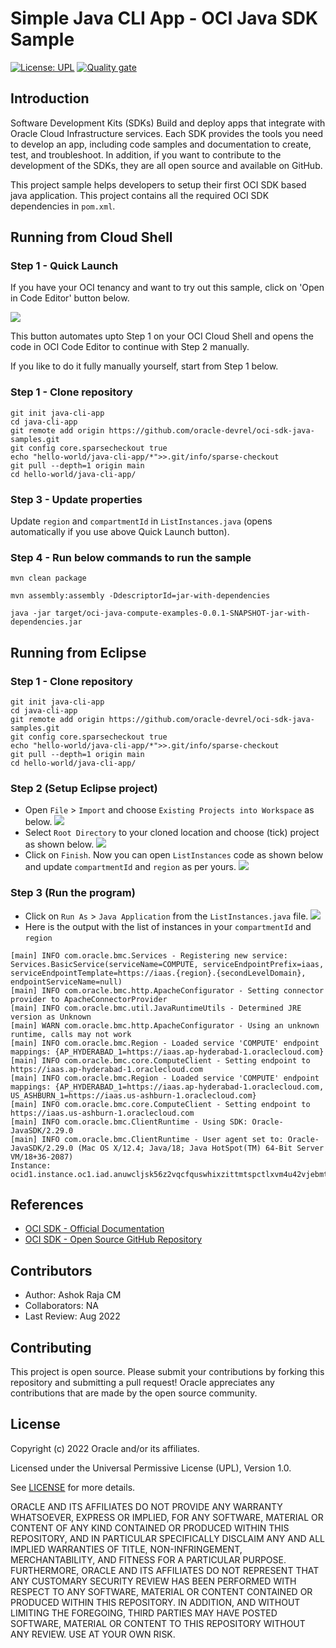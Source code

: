 # Simple Java CLI App - OCI Java SDK Sample

[![License: UPL](https://img.shields.io/badge/license-UPL-green)](https://img.shields.io/badge/license-UPL-green) [![Quality gate](https://sonarcloud.io/api/project_badges/quality_gate?project=oracle-devrel_oci-sdk-java-samples)](https://sonarcloud.io/dashboard?id=oracle-devrel_oci-sdk-java-samples)

## Introduction
Software Development Kits (SDKs) Build and deploy apps that integrate with Oracle Cloud Infrastructure services. Each SDK provides the tools you need to develop an app, including code samples and documentation to create, test, and troubleshoot. In addition, if you want to contribute to the development of the SDKs, they are all open source and available on GitHub.

This project sample helps developers to setup their first OCI SDK based java application. This project contains all the required OCI SDK dependencies in `pom.xml`.

## Running from Cloud Shell

### Step 1 - Quick Launch

If you have your OCI tenancy and want to try out this sample, click on 'Open in Code Editor' button below.

[<img src="https://raw.githubusercontent.com/oracle-devrel/oci-code-editor-samples/pre-prod/images/open-in-code-editor.png" />](https://cloud.oracle.com/?region=home&cs_repo_url=https://github.com/oracle-devrel/oci-sdk-java-samples.git&cs_open_ce=true&cs_readme_path=hello-world/java-cli-app/src/main/java/com/oracle/oci/sdk/examples/compute/ListInstances.java&cs_branch=pre-prod)

This button automates upto Step 1 on your OCI Cloud Shell and opens the code in OCI Code Editor to continue with Step 2 manually.

If you like to do it fully manually yourself, start from Step 1 below.

### Step 1 - Clone repository
```
git init java-cli-app
cd java-cli-app
git remote add origin https://github.com/oracle-devrel/oci-sdk-java-samples.git
git config core.sparsecheckout true
echo "hello-world/java-cli-app/*">>.git/info/sparse-checkout
git pull --depth=1 origin main
cd hello-world/java-cli-app/
```

### Step 3 - Update properties

Update `region` and `compartmentId` in `ListInstances.java` (opens automatically if you use above Quick Launch button).

### Step 4 - Run below commands to run the sample

```
mvn clean package

mvn assembly:assembly -DdescriptorId=jar-with-dependencies

java -jar target/oci-java-compute-examples-0.0.1-SNAPSHOT-jar-with-dependencies.jar
```

## Running from Eclipse

### Step 1 - Clone repository
```
git init java-cli-app
cd java-cli-app
git remote add origin https://github.com/oracle-devrel/oci-sdk-java-samples.git
git config core.sparsecheckout true
echo "hello-world/java-cli-app/*">>.git/info/sparse-checkout
git pull --depth=1 origin main
cd hello-world/java-cli-app/
```

### Step 2 (Setup Eclipse project)
* Open `File` > `Import` and choose `Existing Projects into Workspace` as below.
![](./images/oci-java-project-import-eclipse.png
)
* Select `Root Directory` to your cloned location and choose (tick) project as shown below.
![](./images/oci-java-cli-app-import.png)
* Click on `Finish`. Now you can open `ListInstances` code as shown below and update `compartmentId` and `region` as per yours.
![](./images/oci-java-sdk-cli-eclipse-code.png)

### Step 3 (Run the program)
* Click on `Run As` > `Java Application` from the `ListInstances.java` file.
![](./images/eclipse-run-menu.png)
* Here is the output with the list of instances in your `compartmentId` and `region`
```
[main] INFO com.oracle.bmc.Services - Registering new service: Services.BasicService(serviceName=COMPUTE, serviceEndpointPrefix=iaas, serviceEndpointTemplate=https://iaas.{region}.{secondLevelDomain}, endpointServiceName=null)
[main] INFO com.oracle.bmc.http.ApacheConfigurator - Setting connector provider to ApacheConnectorProvider
[main] INFO com.oracle.bmc.util.JavaRuntimeUtils - Determined JRE version as Unknown
[main] WARN com.oracle.bmc.http.ApacheConfigurator - Using an unknown runtime, calls may not work
[main] INFO com.oracle.bmc.Region - Loaded service 'COMPUTE' endpoint mappings: {AP_HYDERABAD_1=https://iaas.ap-hyderabad-1.oraclecloud.com}
[main] INFO com.oracle.bmc.core.ComputeClient - Setting endpoint to https://iaas.ap-hyderabad-1.oraclecloud.com
[main] INFO com.oracle.bmc.Region - Loaded service 'COMPUTE' endpoint mappings: {AP_HYDERABAD_1=https://iaas.ap-hyderabad-1.oraclecloud.com, US_ASHBURN_1=https://iaas.us-ashburn-1.oraclecloud.com}
[main] INFO com.oracle.bmc.core.ComputeClient - Setting endpoint to https://iaas.us-ashburn-1.oraclecloud.com
[main] INFO com.oracle.bmc.ClientRuntime - Using SDK: Oracle-JavaSDK/2.29.0
[main] INFO com.oracle.bmc.ClientRuntime - User agent set to: Oracle-JavaSDK/2.29.0 (Mac OS X/12.4; Java/18; Java HotSpot(TM) 64-Bit Server VM/18+36-2087)
Instance: ocid1.instance.oc1.iad.anuwcljsk56z2vqcfquswhixzittmtspctlxvm4u42vjebmtjmqbburxru2a
```

## References
* [OCI SDK - Official Documentation](https://docs.oracle.com/en-us/iaas/Content/API/Concepts/sdks.htm)
* [OCI SDK - Open Source GitHub Repository](https://github.com/oracle/oci-java-sdk)

## Contributors
* Author: Ashok Raja CM
* Collaborators: NA
* Last Review: Aug 2022

## Contributing
This project is open source.  Please submit your contributions by forking this repository and submitting a pull request!  Oracle appreciates any contributions that are made by the open source community.

## License
Copyright (c) 2022 Oracle and/or its affiliates.

Licensed under the Universal Permissive License (UPL), Version 1.0.

See [LICENSE](../../LICENSE) for more details.

ORACLE AND ITS AFFILIATES DO NOT PROVIDE ANY WARRANTY WHATSOEVER, EXPRESS OR IMPLIED, FOR ANY SOFTWARE, MATERIAL OR CONTENT OF ANY KIND CONTAINED OR PRODUCED WITHIN THIS REPOSITORY, AND IN PARTICULAR SPECIFICALLY DISCLAIM ANY AND ALL IMPLIED WARRANTIES OF TITLE, NON-INFRINGEMENT, MERCHANTABILITY, AND FITNESS FOR A PARTICULAR PURPOSE.  FURTHERMORE, ORACLE AND ITS AFFILIATES DO NOT REPRESENT THAT ANY CUSTOMARY SECURITY REVIEW HAS BEEN PERFORMED WITH RESPECT TO ANY SOFTWARE, MATERIAL OR CONTENT CONTAINED OR PRODUCED WITHIN THIS REPOSITORY. IN ADDITION, AND WITHOUT LIMITING THE FOREGOING, THIRD PARTIES MAY HAVE POSTED SOFTWARE, MATERIAL OR CONTENT TO THIS REPOSITORY WITHOUT ANY REVIEW. USE AT YOUR OWN RISK. 